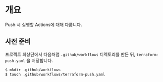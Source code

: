 # 개요

Push 시 실행할 Actions에 대해 다룹니다.

## 사전 준비

프로젝트 최상단에서 다음처럼 `.github/workflows` 디렉토리를 만든 뒤, `terraform-push.yaml` 을 저장합니다.

```bash
$ mkdir .github/workflows
$ touch .github/workflows/terraform-push.yaml
```
